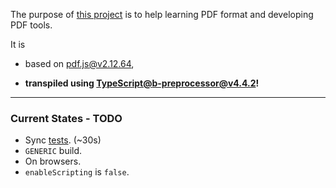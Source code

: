 The purpose of [this project](https://nmtigor.github.io/pdf.ts/) is to help learning PDF format and developing PDF tools.

It is

* based on [pdf.js@v2.12.64](https://github.com/mozilla/pdf.js/tree/60ab751bb6f4814ef71f16c7d9f466d2eb7c6b1e),

* **transpiled using [TypeScript@b-preprocessor@v4.4.2](https://github.com/nmtigor/TypeScript/blob/b-preprocessor%40v4.4.2/PR.md)!**
---

### Current States - TODO

* Sync [tests](https://nmtigor.github.io/pdf.ts/src/test/pdf_test.html). (~30s)
* `GENERIC` build.
* On browsers.
* `enableScripting` is `false`.

